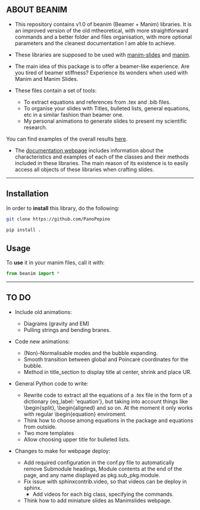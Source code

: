 ## ABOUT BEANIM
- This repository contains v1.0 of beanim (Beamer + Manim) libraries. It is an improved version of the old mtheoretical, with more straightforward commands and a better folder and files organisation, with more optional parameters and the cleanest documentation I am able to achieve.

- These libraries are supposed to be used with [manim-slides](https://manim-slides.eertmans.be/latest/) and [manim](https://www.manim.community).

- The main idea of this package is to offer a beamer-like experience. Are you tired of beamer stiffness? Experience its wonders when used with Manim and Manim Slides.

- These files contain a set of tools:
    - To extract equations and references from .tex and .bib files.
    - To organise your slides with Titles, bulleted lists, general equations, etc in a similar fashion than beamer one.
    - My personal animations to generate slides to present my scientific research.

You can find examples of the overall results [here](https://panopepino.github.io/web_page/main_page/slides.html).

- The [documentation webpage](https://panopepino.github.io/beanim/) includes information about the characteristics and examples of each of the classes and their methods included in these libraries. The main reason of its existence is to easily access all objects of these libraries when crafting slides.

-----------------------------------------------------------------------

## Installation

In order to **install** this library, do the following:

```bash
git clone https://github.com/PanoPepino

pip install .

```

## Usage

To **use** it in your manim files, call it with:

```python
from beanim import *
```

-----------------------------------------------------------------------

## TO DO

- Include old animations:
    - Diagrams (gravity and EM)
    - Pulling strings and bending branes.

- Code new animations:
    - (Non)-Normalisable modes and the bubble expanding.
    - Smooth transition between global and Poincaré coordinates for the bubble.
    - Method in title_section to display title at center, shrink and place UR.

- General Python code to write:
    - Rewrite code to extract all the equations of a .tex file in the form of a dictionary {eq_label: 'equation'}, but taking into account
    things like \begin{split}, \begin{aligned} and so on. At the moment it only works with regular \begin{equation} enviroment.
    - Think how to choose among equations in the package and equations from outside.
    - Two more templates
    - Allow choosing upper title for bulleted lists.
    
- Changes to make for webpage deploy:

    - Add required configuration in the conf.py file to automatically remove Submodule headings, Module contents at the end of the page, and any name displayed as pkg.sub_pkg.module.
    - Fix issue with sphinxcontrib.video, so that videos can be deploy in sphinx.
        - Add videos for each big class, specifying the commands.
    - Think how to add miniature slides as Manimslides webpage.

